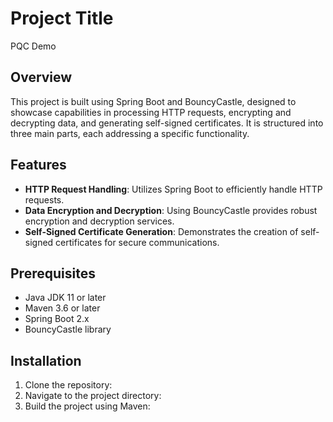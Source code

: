 # Project Title
PQC Demo

## Overview
This project is built using Spring Boot and BouncyCastle, designed to showcase capabilities in processing HTTP requests, encrypting and decrypting data, and generating self-signed certificates. It is structured into three main parts, each addressing a specific functionality.

## Features
- **HTTP Request Handling**: Utilizes Spring Boot to efficiently handle HTTP requests.
- **Data Encryption and Decryption**: Using BouncyCastle provides robust encryption and decryption services.
- **Self-Signed Certificate Generation**: Demonstrates the creation of self-signed certificates for secure communications.

## Prerequisites
- Java JDK 11 or later
- Maven 3.6 or later
- Spring Boot 2.x
- BouncyCastle library

## Installation
1. Clone the repository:
2. Navigate to the project directory:
3. Build the project using Maven:

